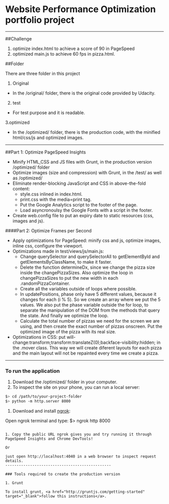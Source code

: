 # Website Performance Optimization portfolio project

------------------------------------------------------------------

##Challenge

 1. optimize index.html to achieve a score of 90 in PageSpeed
 2. optimized main.js to achieve 60 fps in pizza.html.

##Folder

There are three folder in this project
1. Original
- In the /original/ folder, there is the original code provided by Udacity.

2. test
- For test purpose and it is readable.

3.optimized
- In the /optimized/ folder, there is the production code, with the minified html/css/js and optimized images.

-----------------------------------------------------------------------------------------------------

##Part 1: Optimize PageSpeed Insights 

- Minify HTML,CSS and JS files with Grunt, in the production version /optimized/ folder
- Optimize images (size and compression) with Grunt, in the /test/ as well as  /optimized/ 
- Eliminate render-blocking JavaScript and CSS in above-the-fold content:
  - style.css inlined in index.html.
  - print.css with the media=print tag.
  - Put the Google Analytics script to the footer of the page.
  - Load asyncronoulsy the Google Fonts with a script in the footer.
- Create web.config file to put an expiry date to static resources (css, images and js).

####Part 2: Optimize Frames per Second 

- Apply optimizations for PageSpeed: minify css and js, optimize images, inline css,   configure the viewport.
- Optimizations made in test/views/js/main.js:
  - Change querySelector and querySelectorAll to getElementById and getElementsByClassName, to make it faster.
  - Delete the function determineDx, since we change the pizza size inside the changePizzaSizes. Also optimize the loop in changePizzaSizes to put the new width in each .randomPizzaContainer.
  - Create all the variables outside of loops where possible.
  - In updatePositions, phase only have 5 different values, because it changes for each (i % 5). So we create an array where we put the 5 values. We also put the phase variable outside the for loop, to separate the manipulation of the DOM from the methods that query the state. And finally we optimize the loop. 
  - Calculate the total number of pizzas we need for the screen we are using, and then create the exact number of pizzas onscreen. Put the optimized image of the pizza with its real size.
- Optimizations in CSS: put will-change:transform;transform:translateZ(0);backface-visibility:hidden; in the .mover class. This way we will create diferent layouts for each pizza and the main layout will not be repainted every time we create a pizza.

-----------------------------------------------

### To run the application

1. Download the /optimized/ folder in your computer.
1. To inspect the site on your phone, you can run a local server:

  ```bash
  $> cd /path/to/your-project-folder
  $> python -m http.server 8000
  ```
1. Download and install [ngrok](https://ngrok.com/):

  Open ngrok terminal and type:
  $> ngrok http 8000
  ```

1. Copy the public URL ngrok gives you and try running it through PageSpeed Insights and Chrome DevTools!
 
 Or 

 just open http://localhost:4040 in a web browser to inspect request details.
-----------------------------------------------

### Tools required to create the production version

1. Grunt

To install grunt, <a href="http://gruntjs.com/getting-started" target="_blank">follow this instructions</a>. 

